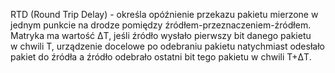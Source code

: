 RTD (Round Trip Delay) - określa opóźnienie przekazu pakietu mierzone w jednym punkcie na drodze pomiędzy źródłem-przeznaczeniem-źródłem. Matryka ma wartość ΔT, jeśli źródło wysłało pierwszy bit danego pakietu w chwili T, urządzenie docelowe po odebraniu pakietu natychmiast odesłało pakiet do źródła a źródło odebrało ostatni bit tego pakietu w chwili T+ΔT.
